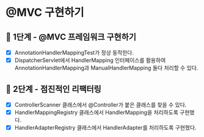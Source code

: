 # @MVC 구현하기

## 🚀 1단계 - @MVC 프레임워크 구현하기

 * [x] AnnotationHandlerMappingTest가 정상 동작한다.
 * [x] DispatcherServlet에서 HandlerMapping 인터페이스를 활용하여 AnnotationHandlerMapping과 ManualHandlerMapping 둘다 처리할 수 있다.

## 🚀 2단계 - 점진적인 리팩터링

 * [x] ControllerScanner 클래스에서 @Controller가 붙은 클래스를 찾을 수 있다.
 * [x] HandlerMappingRegistry 클래스에서 HandlerMapping을 처리하도록 구현했다.
 * [x] HandlerAdapterRegistry 클래스에서 HandlerAdapter를 처리하도록 구현했다.
